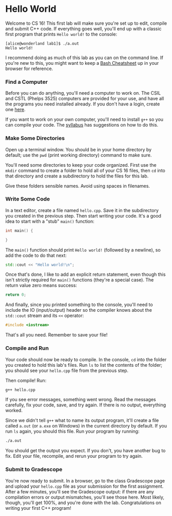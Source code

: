 # Hello World

Welcome to CS 16!  This first lab  will make sure you're set up to edit, compile
and submit C++ code. If everything goes well, you'll end up with a classic first
program that prints `Hello world!` to the console:

```
[alice@wonderland lab1]$ ./a.out
Hello world!
```

I recommend doing as much of this lab as you can on the command line.  If you're
new to this, you might want to keep a [Bash Cheatsheet][bash] up in your browser
for reference.



### Find a Computer

Before you can do anything, you'll need a computer to work on. The CSIL and CSTL
(Phelps 3525) computers are provided for your use, and have all the programs you
need installed already.  If you don't have a login, create one [here][csil].

If you want  to work on your own computer,  you'll need to  install `g++` so you
can compile your code.  The [syllabus](../Syllabus.md) has suggestions on how to
do this.


### Make Some Directories

Open up a terminal window.  You should be in your home directory by default; use
the `pwd` (print working directory) command to make sure.

You'll need some directories to keep your code organized.  First use the `mkdir`
command to create  a folder to hold all of your CS 16 files, then `cd` into that
directory and create a subdirectory to hold the files for this lab.

Give these folders sensible names.  Avoid using spaces in filenames.


### Write Some Code

In a text editor,  create a file named `hello.cpp`.  Save it in the subdirectory
you created in the previous step. Then start writing your code. It's a good idea
to start with a "stub" `main()` function:

```cpp
int main() {

}
```

The `main()` function  should print  `Hello world!`  (followed by a newline), so
add the code to do that next:

```cpp
std::cout << "Hello world!\n";
```

Once that's done,  I like to add an explicit return statement,  even though this
isn't strictly required for  `main()`  functions  (they're a special case).  The
return value zero means success:

```cpp
return 0;
```

And finally, since you printed something to the console,  you'll need to include
the IO (input/output) header  so the compiler knows about the `std::cout` stream
and its `<<` operator:

```cpp
#include <iostream>
```

That's all you need.  Remember to save your file!


### Compile and Run

Your code  should now be ready to compile.  In the console, `cd` into the folder
you created  to hold  this lab's files.  Run  `ls`  to list the  contents of the
folder; you should see your `hello.cpp` file from the previous step.

Then compile!  Run:

```sh
g++ hello.cpp
```

If you see  error messages,  something went wrong.  Read the messages carefully,
fix your code, save, and try again.  If there is no output, everything worked.

Since we didn't tell `g++` what to name its output program,  it'll create a file
called `a.out`  (or `a.exe` on Windows) in the current directory by default.  If
you run `ls` again, you should this file.  Run your program by running:

```sh
./a.out
```

You should get the output you expect. If you don't, you have another bug to fix.
Edit your file, recompile, and rerun your program to try again.


### Submit to Gradescope

You're now  ready to submit.  In a browser,  go to the class Gradescope page and
upload your `hello.cpp` file as your submission for the first assignment.  After
a few minutes,  you'll see the  Gradescope output:  if there are any compilation
errors or output mismatches, you'll see those here.  Most likely, though, you'll
get 100%,  and you're done with the lab.  Congratulations on writing  your first
C++ program!


[bash]: https://xavierholt.github.io/cheatsheets/bash.html
[csil]: https://accounts.engr.ucsb.edu/create
